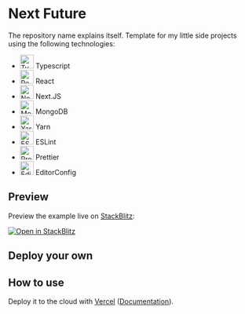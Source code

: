 # Next Future

The repository name explains itself.
Template for my little side projects using the following technologies:

- <img src="https://github.com/girordo/geticon/blob/master/icons/typescript-icon.svg" alt="Typescript" width="28px" height="28px"/> Typescript
- <img src="https://github.com/girordo/geticon/blob/master/icons/react.svg" alt="React" width="28px" height="28px"/> React
- <img src="https://github.com/girordo/geticon/blob/master/icons/nextjs-icon.svg" alt= "Next" width="28px" height="28px" /> Next.JS
- <img src="https://github.com/girordo/geticon/blob/master/icons/mongodb-icon.svg" alt="MongoDB" width="28px" height="28px"/> MongoDB
- <img src="https://github.com/girordo/geticon/blob/master/icons/yarn.svg" alt="Yarn" width="28px" height="28px"/> Yarn
- <img src="https://github.com/girordo/geticon/blob/master/icons/eslint.svg" alt="ESLint" width="28px" height="28px"/> ESLint
- <img src="https://github.com/girordo/geticon/blob/master/icons/prettier.svg" alt="Prettier" width="28px" height="28px"/> Prettier
- <img src="https://editorconfig.org/logo.png" alt="EditorConfig" width="28px" height="28px"> EditorConfig

## Preview

Preview the example live on [StackBlitz](http://stackblitz.com/):

[![Open in StackBlitz](https://developer.stackblitz.com/img/open_in_stackblitz.svg)](https://stackblitz.com/github/vercel/next.js/tree/canary/examples/with-tailwindcss)

## Deploy your own

## How to use

Deploy it to the cloud with [Vercel](https://vercel.com/new?utm_source=github&utm_medium=readme&utm_campaign=next-example) ([Documentation](https://nextjs.org/docs/deployment)).
